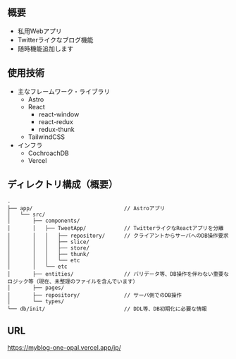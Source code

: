 ## 概要
- 私用Webアプリ
- Twitterライクなブログ機能
- 随時機能追加します
## 使用技術
- 主なフレームワーク・ライブラリ
  - Astro
  - React
    - react-window
    - react-redux
    - redux-thunk
  - TailwindCSS
- インフラ
  - CochroachDB
  - Vercel
## ディレクトリ構成（概要）
```
.
├── app/                             // Astroアプリ
│   └── src/
│       ├── components/
│       │   ├── TweetApp/            // TwitterライクなReactアプリを分離
│       │   │   ├── repository/      // クライアントからサーバへのDB操作要求
│       │   │   ├── slice/
│       │   │   ├── store/
│       │   │   ├── thunk/
│       │   │   └── etc
│       │   └── etc
│       ├── entities/                // バリデータ等、DB操作を伴わない重要なロジック等（現在、未整理のファイルを含んでいます）
│       ├── pages/
│       ├── repository/              // サーバ側でのDB操作
│       └── types/
└── db/init/                         // DDL等、DB初期化に必要な情報
```
## URL
https://myblog-one-opal.vercel.app/jp/
